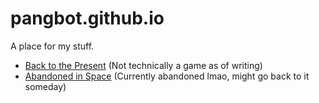 # pangbot.github.io

A place for my stuff.
- [Back to the Present](https://pangbot.github.io/medieval_idle_game) (Not technically a game as of writing)
- [Abandoned in Space](https://pangbot.github.io/spaceship_game) (Currently abandoned lmao, might go back to it someday)
